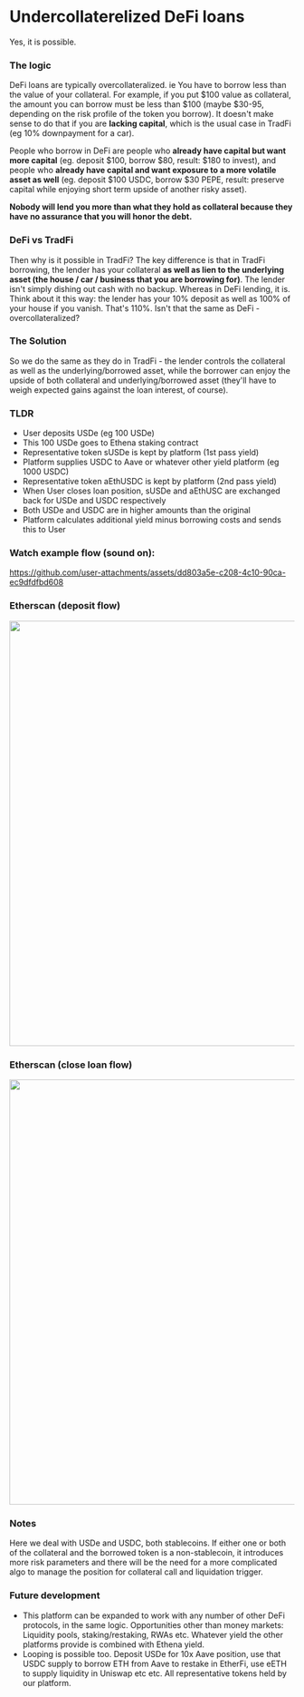 # Undercollaterelized DeFi loans
Yes, it is possible.

### The logic
DeFi loans are typically overcollateralized. ie You have to borrow less than the value of your collateral. 
For example, if you put $100 value as collateral, the amount you can borrow must be less than $100 
(maybe $30-95, depending on the risk profile of the token you borrow). It doesn't make sense to do that 
if you are **lacking capital**, which is the usual case in TradFi (eg 10% downpayment for a car). 

People who borrow 
in DeFi are people who **already have capital but want more capital** (eg. deposit $100, borrow $80, result: $180 to invest), 
and people who **already have capital and want exposure to a more volatile asset as well** (eg. deposit $100 USDC, borrow $30 PEPE, 
result: preserve capital while enjoying short term upside of another risky asset).

**Nobody will lend you more than what they hold as collateral because they have no assurance that you will honor the debt.**

### DeFi vs TradFi
Then why is it possible in TradFi? The key difference is that in TradFi borrowing, the lender has your collateral **as well as 
lien to the underlying asset (the house / car / business that you are borrowing for)**. The lender isn't simply dishing out cash with 
no backup. Whereas in DeFi lending, it is. Think about it this way: the lender has your 10% deposit as well as 100% of your house if 
you vanish. That's 110%. Isn't that the same as DeFi - overcollateralized?

### The Solution
So we do the same as they do in TradFi - the lender controls the collateral as well as the underlying/borrowed asset, 
while the borrower can enjoy the upside of both collateral and underlying/borrowed asset (they'll have to weigh expected gains against 
the loan interest, of course).

### TLDR
- User deposits USDe (eg 100 USDe)
- This 100 USDe goes to Ethena staking contract
- Representative token sUSDe is kept by platform  (1st pass yield)
- Platform supplies USDC to Aave or whatever other yield platform (eg 1000 USDC)
- Representative token aEthUSDC is kept by platform (2nd pass yield)
- When User closes loan position, sUSDe and aEthUSC are exchanged back for USDe and USDC respectively
- Both USDe and USDC are in higher amounts than the original
- Platform calculates additional yield minus borrowing costs and sends this to User
  

### Watch example flow (sound on):

https://github.com/user-attachments/assets/dd803a5e-c208-4c10-90ca-ec9dfdfbd608

### Etherscan (deposit flow)
<img src = https://github.com/user-attachments/assets/7c58228d-f4c3-4ecf-a48b-b4f8a0a713d3 width=750>

### Etherscan (close loan flow)
<img src = https://github.com/user-attachments/assets/9663de66-907d-49dd-beff-b87e3a807a7e width=750>



### Notes
Here we deal with USDe and USDC, both stablecoins. If either one or both of the collateral and the borrowed token 
is a non-stablecoin, it introduces more risk parameters and there will be the need for a more complicated algo to manage the 
position for collateral call and liquidation trigger.

### Future development
- This platform can be expanded to work with any number of other DeFi protocols, in the same logic. Opportunities other than money markets: 
Liquidity pools, staking/restaking, RWAs etc. Whatever yield the other platforms provide is combined with Ethena yield.
- Looping is possible too. Deposit USDe for 10x Aave position, use that USDC supply to borrow ETH from Aave to restake in EtherFi,
use eETH to supply liquidity in Uniswap etc etc. All representative tokens held by our platform.
